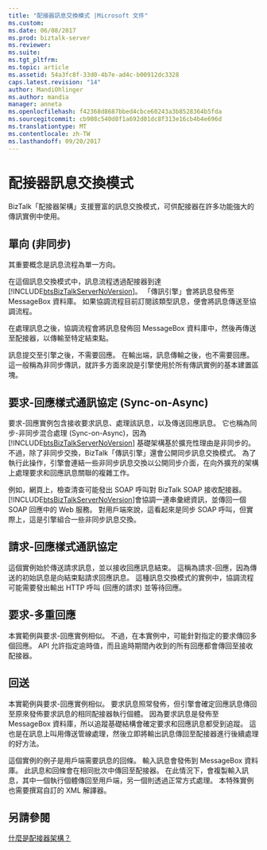 ```yaml
---
title: "配接器訊息交換模式 |Microsoft 文件"
ms.custom: 
ms.date: 06/08/2017
ms.prod: biztalk-server
ms.reviewer: 
ms.suite: 
ms.tgt_pltfrm: 
ms.topic: article
ms.assetid: 54a3fc8f-33d0-4b7e-ad4c-b00912dc3328
caps.latest.revision: "14"
author: MandiOhlinger
ms.author: mandia
manager: anneta
ms.openlocfilehash: f42368d8687bbed4cbce60243a3b8528364b5fda
ms.sourcegitcommit: cb908c540d8f1a692d01dc8f313e16cb4b4e696d
ms.translationtype: MT
ms.contentlocale: zh-TW
ms.lasthandoff: 09/20/2017
---
```

# <a name="adapter-message-exchange-patterns"></a>配接器訊息交換模式
BizTalk「配接器架構」支援豐富的訊息交換模式，可供配接器在許多功能強大的傳訊實例中使用。  
  
## <a name="one-way-asynchronous"></a>單向 (非同步)  
 其重要概念是訊息流程為單一方向。  
  
 在這個訊息交換模式中，訊息流程透過配接器到達 [!INCLUDE[btsBizTalkServerNoVersion](../includes/btsbiztalkservernoversion-md.md)]。 「傳訊引擎」會將訊息發佈至 MessageBox 資料庫。 如果協調流程目前訂閱該類型訊息，便會將訊息傳送至協調流程。  
  
 在處理訊息之後，協調流程會將訊息發佈回 MessageBox 資料庫中，然後再傳送至配接器，以傳輸至特定結束點。  
  
 訊息提交至引擎之後，不需要回應。 在輸出端，訊息傳輸之後，也不需要回應。 這一般稱為非同步傳訊，就許多方面來說是引擎使用於所有傳訊實例的基本建置區塊。  
  
## <a name="request-response-style-protocols-sync-on-async"></a>要求-回應樣式通訊協定 (Sync-on-Async)  
 要求-回應實例包含接收要求訊息、處理該訊息，以及傳送回應訊息。 它也稱為同步-非同步混合處理 (Sync-on-Async)，因為 [!INCLUDE[btsBizTalkServerNoVersion](../includes/btsbiztalkservernoversion-md.md)] 基礎架構基於擴充性理由是非同步的。 不過，除了非同步交換，BizTalk「傳訊引擎」還會公開同步訊息交換模式。 為了執行此操作，引擎會連結一些非同步訊息交換以公開同步介面，在向外擴充的架構上處理要求和回應訊息關聯的複雜工作。  
  
 例如，網頁上，檢查清查可能發出 SOAP 呼叫對 BizTalk SOAP 接收配接器。 [!INCLUDE[btsBizTalkServerNoVersion](../includes/btsbiztalkservernoversion-md.md)]會協調一連串彙總資訊，並傳回一個 SOAP 回應中的 Web 服務。 對用戶端來說，這看起來是同步 SOAP 呼叫，但實際上，這是引擎組合一些非同步訊息交換。  
  
## <a name="solicit-response-style-protocols"></a>請求-回應樣式通訊協定  
 這個實例始於傳送請求訊息，並以接收回應訊息結束。 這稱為請求-回應，因為傳送的初始訊息是向結束點請求回應訊息。 這種訊息交換模式的實例中，協調流程可能需要發出輸出 HTTP 呼叫 (回應的請求) 並等待回應。  
  
## <a name="request-multiresponse"></a>要求-多重回應  
 本實範例與要求-回應實例相似。 不過，在本實例中，可能針對指定的要求傳回多個回應。 API 允許指定逾時值，而且逾時期間內收到的所有回應都會傳回至接收配接器。  
  
## <a name="loop-back"></a>回送  
 本實範例與要求-回應實例相似。 要求訊息照常發佈，但引擎會確定回應訊息傳回至原來發佈要求訊息的相同配接器執行個體。 因為要求訊息是發佈至 MessageBox 資料庫，所以追蹤基礎結構會確定要求和回應訊息都受到追蹤。 這也是在訊息上叫用傳送管線處理，然後立即將輸出訊息傳回至配接器進行後續處理的好方法。  
  
 這個實例的例子是用戶端需要訊息的回條。 輸入訊息會發佈到 MessageBox 資料庫。 此訊息和回條會在相同批次中傳回至配接器。 在此情況下，會複製輸入訊息，其中一個執行個體傳回至用戶端，另一個則透過正常方式處理。 本特殊實例也需要撰寫自訂的 XML 解譯器。  
  
## <a name="see-also"></a>另請參閱  
 [什麼是配接器架構？](../core/what-is-the-adapter-framework.md)